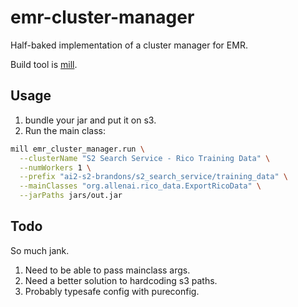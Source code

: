 # emr-cluster-manager

Half-baked implementation of a cluster manager for EMR.

Build tool is [mill](http://www.lihaoyi.com/mill/).

## Usage

1) bundle your jar and put it on s3.
2) Run the main class:

```bash
mill emr_cluster_manager.run \
  --clusterName "S2 Search Service - Rico Training Data" \
  --numWorkers 1 \
  --prefix "ai2-s2-brandons/s2_search_service/training_data" \
  --mainClasses "org.allenai.rico_data.ExportRicoData" \
  --jarPaths jars/out.jar
```

## Todo

So much jank.

1) Need to be able to pass mainclass args.
2) Need a better solution to hardcoding s3 paths.
3) Probably typesafe config with pureconfig.
